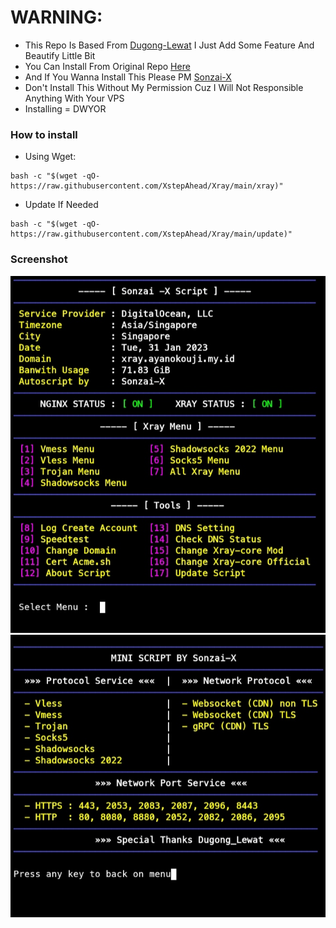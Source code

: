 # WARNING:
- This Repo Is Based From [Dugong-Lewat](https://github.com/dugong-lewat) I Just Add Some Feature And Beautify Little Bit
- You Can Install From Original Repo [Here](https://github.com/dugong-lewat/autoscript)
- And If You Wanna Install This Please PM [Sonzai-X](https://t.me/November2k)
- Don't Install This Without My Permission Cuz I Will Not Responsible Anything With Your VPS
- Installing = DWYOR

### How to install

- Using Wget:
```
bash -c "$(wget -qO- https://raw.githubusercontent.com/XstepAhead/Xray/main/xray)"
```
- Update If Needed
```
bash -c "$(wget -qO- https://raw.githubusercontent.com/XstepAhead/Xray/main/update)"
```
### Screenshot
![SS2](https://github.com/XstepAhead/Xray/raw/main/Ss2.jpg)
![SS1](https://github.com/XstepAhead/Xray/raw/main/Ss1.jpg)
